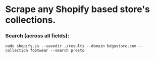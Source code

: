 # Scrape any Shopify based store's collections.

### Search (across all fields):
`node shopify.js --savedir ./results --domain bdgastore.com --collection footwear --search presto`
